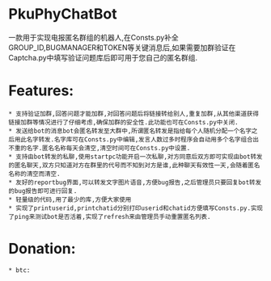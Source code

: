 # PkuPhyChatBot
一款用于实现电报匿名群组的机器人,在Consts.py补全GROUP_ID,BUGMANAGER和TOKEN等关键消息后,如果需要加群验证在Captcha.py中填写验证问题库后即可用于您自己的匿名群组.

Features:
=========
    * 支持验证加群,回答问题才能加群,对回答问题后将链接转给别人,重复加群,从其他渠道获得链接加群等情况进行了仔细考虑,确保加群的安全性.此功能也可在Consts.py中关闭.
    * 发送给bot的消息bot会匿名转发至大群中,所谓匿名转发是指给每个人随机分配一个名字之后用此名字转发.名字库可在Consts.py中编辑,发言人数过多时程序会自动用多个名字组合出不重的名字.匿名名称每天会清空,清空时间可在Consts.py中设置.
    * 支持由bot转发的私聊,使用startpc功能开启一次私聊,对方同意后双方即可实现由bot转发的匿名聊天,双方只知道对方在群里的代号而不知到对方是谁,此种聊天有效性一天,会随着匿名名称的清空而清空.
    * 友好的reportbug界面,可以转发文字图片语音,方便bug报告,之后管理员只要回复bot转发的bug报告即可进行回复.
    * 轻量级的代码,用了最少的库,方便大家使用
    * 实现了printuserid,printchatid分别打印userid和chatid方便填写Consts.py.实现了ping来测试bot是否活着,实现了refresh来由管理员手动重置匿名列表.
    
Donation:
=========
    * btc:

